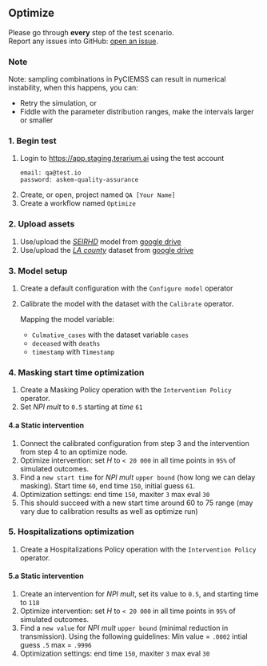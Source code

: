 ## Optimize
Please go through __every__ step of the test scenario.\
Report any issues into GitHub: [open an issue](https://github.com/DARPA-ASKEM/terarium/issues/new?assignees=&labels=bug%2C+Q%26A&template=qa-issue.md&title=%5BBUG%5D%3A+).

### Note
Note: sampling combinations in PyCIEMSS can result in numerical instability, when this happens, you can:
- Retry the simulation, or
- Fiddle with the parameter distribution ranges, make the intervals larger or smaller

### 1. Begin test
1. Login to https://app.staging.terarium.ai using the test account
    ```
    email: qa@test.io
    password: askem-quality-assurance
    ```
2. Create, or open, project named `QA [Your Name]`
3. Create a workflow named `Optimize`

### 2. Upload assets
1. Use/upload the [_SEIRHD_](https://drive.google.com/file/d/1wCZl0NCjN6jZeoEy5UNVbElW8a4xQHXw/view?usp=drive_link) model from [google drive](https://drive.google.com/drive/folders/1XknwhuvLMPKC68LK1HQp_n77fHaIuLGt?usp=drive_link)
2. Use/upload the [_LA county_](https://drive.google.com/file/d/1gW-q-N_pLOAUp151NyPAuXNL1WTBRDak/view?usp=drive_link) dataset from [google drive](https://drive.google.com/drive/folders/1XknwhuvLMPKC68LK1HQp_n77fHaIuLGt?usp=drive_link)

### 3. Model setup
1. Create a default configuration with the `Configure model` operator
2. Calibrate the model with the dataset with the `Calibrate` operator.
   
   Mapping the model variable:
    - `Culmative_cases` with the dataset variable `cases`
    - `deceased` with `deaths`
    - `timestamp` with `Timestamp`

### 4. Masking start time optimization
1. Create a Masking Policy operation with the `Intervention Policy` operator.
2. Set _NPI mult_ to `0.5` starting at _time_ `61` 

#### 4.a Static intervention
1. Connect the calibrated configuration from step 3 and the intervention from step 4 to an optimize node.
2. Optimize intervention: set _H_ to `< 20 000` in all time points in `95%` of simulated outcomes. 
3. Find a `new start time` for _NPI mult_ `upper bound` (how long we can delay masking). Start time `60`, end time `150`, initial guess `61`. 
4. Optimization settings: end time `150`, maxiter `3` max eval `30`
5. This should succeed with a new start time around 60 to 75 range (may vary due to calibration results as well as optimize run)

### 5. Hospitalizations optimization
1. Create a Hospitalizations Policy operation with the `Intervention Policy` operator.

#### 5.a Static intervention
1. Create an intervention for _NPI mult_, set its value to `0.5`, and starting time to `118`
2. Optimize intervention: set _H_ to `< 20 000` in all time points in `95%` of simulated outcomes.
3. Find a `new value` for _NPI mult_ `upper bound` (minimal reduction in transmission). Using the following guidelines: Min value = `.0002` intial guess `.5` max = `.9996`
4. Optimization settings: end time `150`, maxiter `3` max eval `30`
